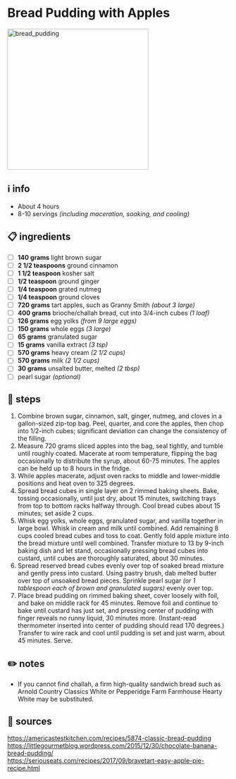 # Bread Pudding with Apples
<img src="https://www.willcookforsmiles.com/wp-content/uploads/2016/09/Apple-Pie-Bread-Pudding-4-from-willcookforsmiles.com_.jpg" alt="bread_pudding" width="320"/>  

## ℹ️ info
* About 4 hours  
* 8-10 servings *(including maceration, soaking, and cooling)*  

## 📋 ingredients
- [ ] **140	grams**	light brown sugar
- [ ] **2 1/2	teaspoons**	ground cinnamon
- [ ] **1 1/2	teaspoon**	kosher salt
- [ ] **1/2	teaspoon**	ground ginger
- [ ] **1/4	teaspoon**	grated nutmeg
- [ ] **1/4	teaspoon**	ground cloves
- [ ] **720	grams**	tart apples, such as Granny Smith *(about 3 large)*
- [ ] **400	grams**	brioche/challah bread, cut into 3/4-inch cubes *(1 loaf)*
- [ ] **126	grams**	egg yolks *(from 9 large eggs)*
- [ ] **150	grams**	whole eggs *(3 large)*
- [ ] **65	grams**	granulated sugar
- [ ] **15	grams**	vanilla extract *(3 tsp)*
- [ ] **570	grams**	heavy cream *(2 1/2 cups)*
- [ ] **570	grams**	milk *(2 1/2 cups)*
- [ ] **30	grams**	unsalted butter, melted *(2 tbsp)*
- [ ] pearl sugar *(optional)*

## 🔪 steps
1. Combine brown sugar, cinnamon, salt, ginger, nutmeg, and cloves in a gallon-sized zip-top bag. Peel, quarter, and core the apples, then chop into 1/2-inch cubes; significant deviation can change the consistency of the filling.
2. Measure 720 grams sliced apples into the bag, seal tightly, and tumble until roughly coated. Macerate at room temperature, flipping the bag occasionally to distribute the syrup, about 60-75 minutes. The apples can be held up to 8 hours in the fridge.
3. While apples macerate, adjust oven racks to middle and lower-middle positions and heat oven to 325 degrees.
4. Spread bread cubes in single layer on 2 rimmed baking sheets. Bake, tossing occasionally, until just dry, about 15 minutes, switching trays from top to bottom racks halfway through. Cool bread cubes about 15 minutes; set aside 2 cups.
5. Whisk egg yolks, whole eggs, granulated sugar, and vanilla together in large bowl. Whisk in cream and milk until combined. Add remaining 8 cups cooled bread cubes and toss to coat. Gently fold apple mixture into the bread mixture until well combined. Transfer mixture to 13 by 9-inch baking dish and let stand, occasionally pressing bread cubes into custard, until cubes are thoroughly saturated, about 30 minutes.
6. Spread reserved bread cubes evenly over top of soaked bread mixture and gently press into custard. Using pastry brush, dab melted butter over top of unsoaked bread pieces. Sprinkle pearl sugar *(or 1 tablespoon each of brown and granulated sugars)* evenly over top.
7. Place bread pudding on rimmed baking sheet, cover loosely with foil, and bake on middle rack for 45 minutes. Remove foil and continue to bake until custard has just set, and pressing center of pudding with finger reveals no runny liquid, 30 minutes more. (Instant-read thermometer inserted into center of pudding should read 170 degrees.) Transfer to wire rack and cool until pudding is set and just warm, about 45 minutes. Serve.

## ✏️ notes
* If you cannot find challah, a firm high-quality sandwich bread such as Arnold Country Classics White or Pepperidge Farm Farmhouse Hearty White may be substituted.  

## 🔗 sources
https://americastestkitchen.com/recipes/5874-classic-bread-pudding  
https://littlegourmetblog.wordpress.com/2015/12/30/chocolate-banana-bread-pudding/  
https://seriouseats.com/recipes/2017/09/bravetart-easy-apple-pie-recipe.html  
